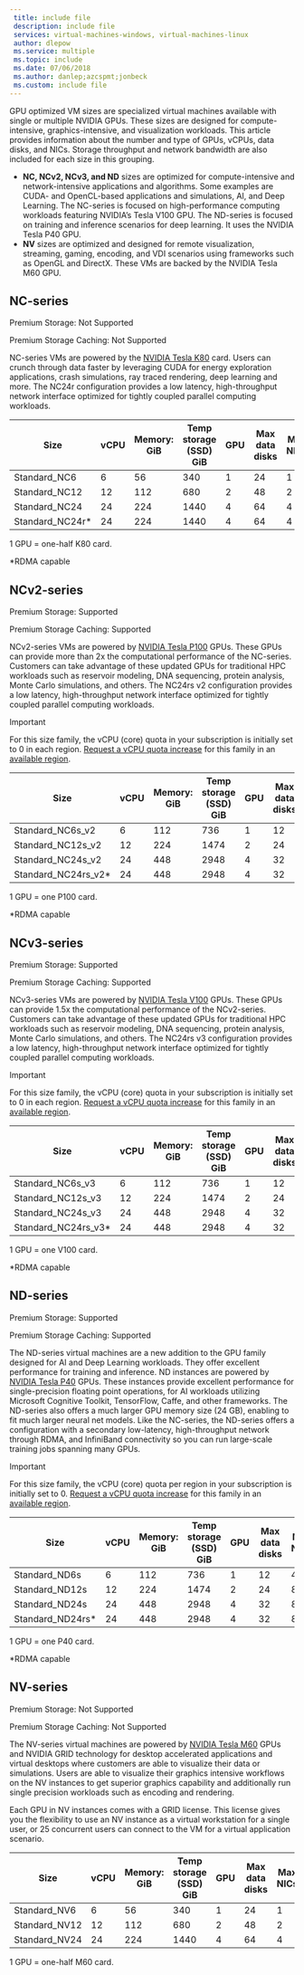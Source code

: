 ```yaml
---
 title: include file
 description: include file
 services: virtual-machines-windows, virtual-machines-linux
 author: dlepow
 ms.service: multiple
 ms.topic: include
 ms.date: 07/06/2018
 ms.author: danlep;azcspmt;jonbeck
 ms.custom: include file
---
```


GPU optimized VM sizes are specialized virtual machines available with single or multiple NVIDIA GPUs. These sizes are designed for compute-intensive, graphics-intensive, and visualization workloads. This article provides information about the number and type of GPUs, vCPUs, data disks, and NICs. Storage throughput and network bandwidth are also included for each size in this grouping. 

* **NC, NCv2, NCv3, and ND** sizes are optimized for compute-intensive and network-intensive applications and algorithms. Some examples are CUDA- and OpenCL-based applications and simulations, AI, and Deep Learning. The NC-series is focused on high-performance computing workloads featuring NVIDIA’s Tesla V100 GPU.  The ND-series is focused on training and inference scenarios for deep learning. It uses the NVIDIA Tesla P40 GPU.
* **NV** sizes are optimized and designed for remote visualization, streaming, gaming, encoding, and VDI scenarios using frameworks such as OpenGL and DirectX.  These VMs are backed by the NVIDIA Tesla M60 GPU.


## NC-series

Premium Storage:  Not Supported

Premium Storage Caching:  Not Supported

NC-series VMs are powered by the [NVIDIA Tesla K80](http://images.nvidia.com/content/pdf/kepler/Tesla-K80-BoardSpec-07317-001-v05.pdf) card. Users can crunch through data faster by leveraging CUDA for energy exploration applications, crash simulations, ray traced rendering, deep learning and more. The NC24r configuration provides a low latency, high-throughput network interface optimized for tightly coupled parallel computing workloads.


| Size | vCPU | Memory: GiB | Temp storage (SSD) GiB | GPU | Max data disks | Max NICs |
| --- | --- | --- | --- | --- | --- | --- |
| Standard_NC6 |6 |56 | 340 | 1 | 24 | 1 |
| Standard_NC12 |12 |112 | 680 | 2 | 48 | 2 |
| Standard_NC24 |24 |224 | 1440 | 4 | 64 | 4 |
| Standard_NC24r* |24 |224 | 1440 | 4 | 64 | 4 |

1 GPU = one-half K80 card.

*RDMA capable

## NCv2-series

Premium Storage:  Supported

Premium Storage Caching:  Supported

NCv2-series VMs are powered by [NVIDIA Tesla P100](http://images.nvidia.com/content/tesla/pdf/nvidia-tesla-p100-datasheet.pdf) GPUs. These GPUs can provide more than 2x the computational performance of the NC-series. Customers can take advantage of these updated GPUs for traditional HPC workloads such as reservoir modeling, DNA sequencing, protein analysis, Monte Carlo simulations, and others. The NC24rs v2 configuration provides a low latency, high-throughput network interface optimized for tightly coupled parallel computing workloads.

> [!IMPORTANT]
> For this size family, the vCPU (core) quota in your subscription is initially set to 0 in each region. [Request a vCPU quota increase](../articles/azure-supportability/resource-manager-core-quotas-request.md) for this family in an [available region](https://azure.microsoft.com/regions/services/).
>

| Size | vCPU | Memory: GiB | Temp storage (SSD) GiB | GPU | Max data disks | Max NICs |
| --- | --- | --- | --- | --- | --- | ---  |
| Standard_NC6s_v2 |6 |112 | 736 | 1 | 12 | 4 |
| Standard_NC12s_v2 |12 |224 | 1474 | 2 | 24 | 8 |
| Standard_NC24s_v2 |24 |448 | 2948 | 4 | 32 | 8 |
| Standard_NC24rs_v2* |24 |448 | 2948 | 4 | 32 | 8 |

1 GPU = one P100 card.

*RDMA capable

## NCv3-series

Premium Storage:  Supported

Premium Storage Caching:  Supported

NCv3-series VMs are powered by [NVIDIA Tesla V100](http://www.nvidia.com/content/PDF/Volta-Datasheet.pdf) GPUs. These GPUs can provide 1.5x the computational performance of the NCv2-series. Customers can take advantage of these updated GPUs for traditional HPC workloads such as reservoir modeling, DNA sequencing, protein analysis, Monte Carlo simulations, and others. The NC24rs v3 configuration provides a low latency, high-throughput network interface optimized for tightly coupled parallel computing workloads.

> [!IMPORTANT]
> For this size family, the vCPU (core) quota in your subscription is initially set to 0 in each region. [Request a vCPU quota increase](../articles/azure-supportability/resource-manager-core-quotas-request.md) for this family in an [available region](https://azure.microsoft.com/regions/services/).
>

| Size | vCPU | Memory: GiB | Temp storage (SSD) GiB | GPU | Max data disks | Max NICs |
| --- | --- | --- | --- | --- | --- | --- |
| Standard_NC6s_v3 |6 |112 | 736 | 1 | 12 | 4 |
| Standard_NC12s_v3 |12 |224 | 1474 | 2 | 24 | 8 |
| Standard_NC24s_v3 |24 |448 | 2948 | 4 | 32 | 8 | 
| Standard_NC24rs_v3* |24 |448 | 2948 | 4 | 32 | 8 |

1 GPU = one V100 card.

*RDMA capable

## ND-series

Premium Storage:  Supported

Premium Storage Caching:  Supported

The ND-series virtual machines are a new addition to the GPU family designed for AI and Deep Learning workloads. They offer excellent performance for training and inference. ND instances are powered by [NVIDIA Tesla P40](http://images.nvidia.com/content/pdf/tesla/184427-Tesla-P40-Datasheet-NV-Final-Letter-Web.pdf) GPUs. These instances provide excellent performance for single-precision floating point operations, for AI workloads utilizing Microsoft Cognitive Toolkit, TensorFlow, Caffe, and other frameworks. The ND-series also offers a much larger GPU memory size (24 GB), enabling to fit much larger neural net models. Like the NC-series, the ND-series offers a configuration with a secondary low-latency, high-throughput network through RDMA, and InfiniBand connectivity so you can run large-scale training jobs spanning many GPUs.

> [!IMPORTANT]
> For this size family, the vCPU (core) quota per region in your subscription is initially set to 0. [Request a vCPU quota increase](../articles/azure-supportability/resource-manager-core-quotas-request.md) for this family in an [available region](https://azure.microsoft.com/regions/services/).
>

| Size | vCPU | Memory: GiB | Temp storage (SSD) GiB | GPU | Max data disks | Max NICs |
| --- | --- | --- | --- | --- | --- | --- |
| Standard_ND6s |6 |112 | 736 | 1 | 12 | 4 |
| Standard_ND12s |12 |224 | 1474 | 2 | 24 | 8 | 
| Standard_ND24s |24 |448 | 2948 | 4 | 32 | 8 |
| Standard_ND24rs* |24 |448 | 2948 | 4 | 32 | 8 |

1 GPU = one P40 card.

*RDMA capable

## NV-series

Premium Storage:  Not Supported

Premium Storage Caching:  Not Supported

The NV-series virtual machines are powered by [NVIDIA Tesla M60](http://images.nvidia.com/content/tesla/pdf/188417-Tesla-M60-DS-A4-fnl-Web.pdf) GPUs and NVIDIA GRID technology for desktop accelerated applications and virtual desktops where customers are able to visualize their data or simulations. Users are able to visualize their graphics intensive workflows on the NV instances to get superior graphics capability and additionally run single precision workloads such as encoding and rendering. 

Each GPU in NV instances comes with a GRID license. This license gives you the flexibility to use an NV instance as a virtual workstation for a single user, or 25 concurrent users can connect to the VM for a virtual application scenario.

| Size | vCPU | Memory: GiB | Temp storage (SSD) GiB | GPU | Max data disks | Max NICs | Virtual Workstations | Virtual Applications | 
| --- | --- | --- | --- | --- | --- | --- | --- | --- |
| Standard_NV6 |6 |56 |340 | 1 | 24 | 1 | 1 | 25 |
| Standard_NV12 |12 |112 |680 | 2 | 48 | 2 | 2 | 50 |
| Standard_NV24 |24 |224 |1440 | 4 | 64 | 4 | 4 | 100 |

1 GPU = one-half M60 card.

 
